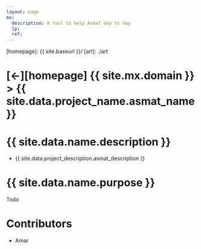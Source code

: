 ```yaml
---
layout: page
mx:
  description: A tool to help Asmat day to day
  lp:
  ref:
---
```



[//]: #(Reference)
[homepage]:   {{ site.baseurl }}/
[art]:        ./art

# [&larr;][homepage] {{ site.mx.domain }} > {{ site.data.project_name.asmat_name }}
# {{ site.data.name.description }}
- {{ site.data.project_description.asmat_description }}

# {{ site.data.name.purpose }}
Todo


# Contributors
- Amar

